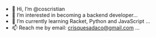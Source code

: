 - 👋 Hi, I’m @coscristian
- 👀 I’m interested in becoming a backend developer...
- 🌱 I’m currently learning Racket, Python and JavaScript ...
- 📫 Reach me by email: crisquesadaco@gmail.com ...

<!---
coscristian/coscristian is a ✨ special ✨ repository because its `README.md` (this file) appears on your GitHub profile.
You can click the Preview link to take a look at your changes.
--->

